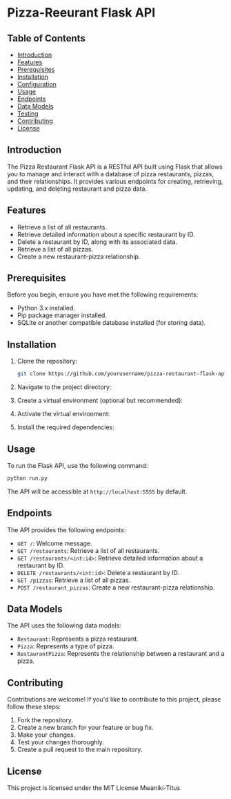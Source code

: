 # Pizza-Reeurant Flask API
## Table of Contents

- [Introduction](#introduction)
- [Features](#features)
- [Prerequisites](#prerequisites)
- [Installation](#installation)
- [Configuration](#configuration)
- [Usage](#usage)
- [Endpoints](#endpoints)
- [Data Models](#data-models)
- [Testing](#testing)
- [Contributing](#contributing)
- [License](#license)

## Introduction

The Pizza Restaurant Flask API is a RESTful API built using Flask that allows you to manage and interact with a database of pizza restaurants, pizzas, and their relationships. It provides various endpoints for creating, retrieving, updating, and deleting restaurant and pizza data.

## Features

- Retrieve a list of all restaurants.
- Retrieve detailed information about a specific restaurant by ID.
- Delete a restaurant by ID, along with its associated data.
- Retrieve a list of all pizzas.
- Create a new restaurant-pizza relationship.

## Prerequisites

Before you begin, ensure you have met the following requirements:

- Python 3.x installed.
- Pip package manager installed.
- SQLite or another compatible database installed (for storing data).

## Installation

1. Clone the repository:

   ```bash
   git clone https://github.com/yourusername/pizza-restaurant-flask-api.git
   ```

2. Navigate to the project directory:


3. Create a virtual environment (optional but recommended):

4. Activate the virtual environment:


5. Install the required dependencies:


## Usage

To run the Flask API, use the following command:

```bash
python run.py
```

The API will be accessible at `http://localhost:5555` by default.

## Endpoints

The API provides the following endpoints:

- `GET /`: Welcome message.
- `GET /restaurants`: Retrieve a list of all restaurants.
- `GET /restaurants/<int:id>`: Retrieve detailed information about a restaurant by ID.
- `DELETE /restaurants/<int:id>`: Delete a restaurant by ID.
- `GET /pizzas`: Retrieve a list of all pizzas.
- `POST /restaurant_pizzas`: Create a new restaurant-pizza relationship.

## Data Models

The API uses the following data models:

- `Restaurant`: Represents a pizza restaurant.
- `Pizza`: Represents a type of pizza.
- `RestaurantPizza`: Represents the relationship between a restaurant and a pizza.


## Contributing

Contributions are welcome! If you'd like to contribute to this project, please follow these steps:

1. Fork the repository.
2. Create a new branch for your feature or bug fix.
3. Make your changes.
4. Test your changes thoroughly.
5. Create a pull request to the main repository.

## License

This project is licensed under the MIT License Mwaniki-Titus
